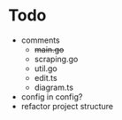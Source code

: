 # Todo
- comments
    - ~~main.go~~
    - scraping.go
    - util.go
    - edit.ts
    - diagram.ts
- config in config?
- refactor project structure